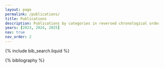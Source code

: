 ```yaml
---
layout: page
permalink: /publications/
title: Publications
description: Publications by categories in reversed chronological order. generated by jekyll-scholar.
years: [2023, 2024, 2025]
nav: true
nav_order: 2
---
```


<!-- _pages/publications.md -->

<!-- Bibsearch Feature -->

{% include bib_search.liquid %}

<div class="publications">

{% bibliography %}

</div>
